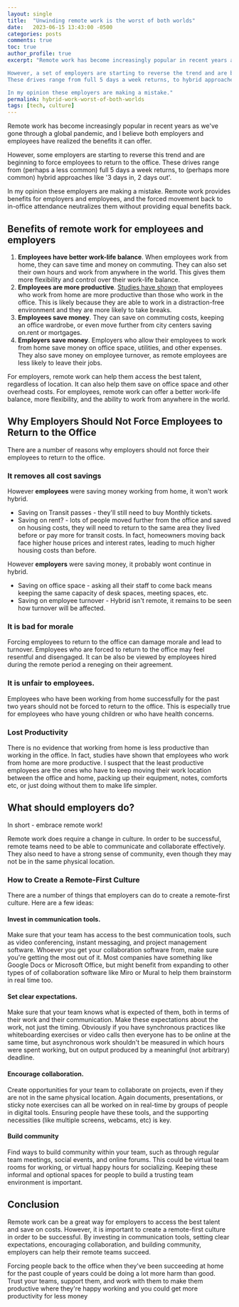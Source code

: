 ```yaml
---
layout: single
title:  "Unwinding remote work is the worst of both worlds"
date:   2023-06-15 13:43:00 -0500
categories: posts
comments: true
toc: true
author_profile: true
excerpt: "Remote work has become increasingly popular in recent years as we've gone through a global pandemic, and I believe both employers and employees have realized the benefits it can offer.

However, a set of employers are starting to reverse the trend and are beginning to force employees to return to the office.
These drives range from full 5 days a week returns, to hybrid approaches like '3 days in, 2 days out'. 

In my opinion these employers are making a mistake."
permalink: hybrid-work-worst-of-both-worlds
tags: [tech, culture]
--- 
```


Remote work has become increasingly popular in recent years as we've gone through a global pandemic, and I believe both employers and employees have realized the benefits it can offer.

However, some employers are starting to reverse this trend and are beginning to force employees to return to the office.
These drives range from (perhaps a less common) full 5 days a week returns, to (perhaps more common) hybrid approaches like '3 days in, 2 days out'. 

In my opinion these employers are making a mistake. 
Remote work provides benefits for employers and employees, and the forced movement back to in-office attendance neutralizes them without providing equal benefits back. 

## Benefits of remote work for employees and employers

1. **Employees have better work-life balance**. When employees work from home, they can save time and money on commuting. They can also set their own hours and work from anywhere in the world. This gives them more flexibility and control over their work-life balance.
1. **Employees are more productive**. [Studies have shown](https://www.apollotechnical.com/working-from-home-productivity-statistics) that employees who work from home are more productive than those who work in the office. This is likely because they are able to work in a distraction-free environment and they are more likely to take breaks.
1. **Employees save money**. They can save on commuting costs, keeping an office wardrobe, or even move further from city centers saving on.rent or mortgages.
1. **Employers save money**. Employers who allow their employees to work from home save money on office space, utilities, and other expenses. They also save money on employee turnover, as remote employees are less likely to leave their jobs.

For employers, remote work can help them access the best talent, regardless of location.
It can also help them save on office space and other overhead costs.
For employees, remote work can offer a better work-life balance, more flexibility, and the ability to work from anywhere in the world.

## Why Employers Should Not Force Employees to Return to the Office

There are a number of reasons why employers should not force their employees to return to the office.

### It removes all cost savings

However **employees** were saving money working from home, it won't work hybrid. 
* Saving on Transit passes - they'll still need to buy Monthly tickets. 
* Saving on rent? - lots of people moved further from the office and saved on housing costs, they will need to return to the same area they lived before or pay more for transit costs. In fact, homeowners moving back face higher house prices and interest rates, leading to much higher housing costs than before.

However **employers** were saving money, it probably wont continue in hybrid.
* Saving on office space - asking all their staff to come back means keeping the same capacity of desk spaces, meeting spaces, etc.
* Saving on employee turnover - Hybrid isn't remote, it remains to be seen how turnover will be affected. 


### It is bad for morale

Forcing employees to return to the office can damage morale and lead to turnover. Employees who are forced to return to the office may feel resentful and disengaged.
It can be also be viewed by employees hired during the remote period a reneging on their agreement. 

### It is unfair to employees. 
Employees who have been working from home successfully for the past two years should not be forced to return to the office.
This is especially true for employees who have young children or who have health concerns.

### Lost Productivity 
There is no evidence that working from home is less productive than working in the office.
In fact, studies have shown that employees who work from home are more productive.
I suspect that the least productive employees are the ones who have to keep moving their work location between the office and home, packing up their equipment, notes, comforts etc, or just doing without them to make life simpler. 

## What should employers do?
In short - embrace remote work!

Remote work does require a change in culture.
In order to be successful, remote teams need to be able to communicate and collaborate effectively.
They also need to have a strong sense of community, even though they may not be in the same physical location.

### How to Create a Remote-First Culture

There are a number of things that employers can do to create a remote-first culture. Here are a few ideas:

#### Invest in communication tools.
Make sure that your team has access to the best communication tools, such as video conferencing, instant messaging, and project management software. 
Whoever you get your collaboration software from, make sure you're getting the most out of it. 
Most companies have something like Google Docs or Microsoft Office, but might benefit from expanding to other types of of collaboration software like Miro or Mural to help them brainstorm in real time too.

#### Set clear expectations. 
Make sure that your team knows what is expected of them, both in terms of their work and their communication.
Make these expectations about the work, not just the timing.
Obviously if you have synchronous practices like whiteboarding exercises or video calls then everyone has to be online at the same time, but asynchronous work shouldn't be measured in which hours were spent working, but on output produced by a meaningful (not arbitrary) deadline.

#### Encourage collaboration.
Create opportunities for your team to collaborate on projects, even if they are not in the same physical location.
Again documents, presentations, or sticky note exercises can all be worked on in real-time by groups of people in digital tools. Ensuring people have these tools, and the supporting necessities (like multiple screens, webcams, etc) is key.

#### Build community
Find ways to build community within your team, such as through regular team meetings, social events, and online forums.
This could be virtual team rooms for working, or virtual happy hours for socializing.
Keeping these informal and optional spaces for people to build a trusting team environment is important.


## Conclusion

Remote work can be a great way for employers to access the best talent and save on costs.
However, it is important to create a remote-first culture in order to be successful.
By investing in communication tools, setting clear expectations, encouraging collaboration, and building community, employers can help their remote teams succeed.

Forcing people back to the office when they've been succeeding at home for the past couple of years could be doing a lot more harm than good.
Trust your teams, support them, and work with them to make them productive where they're happy working and you could get more productivity for less money
